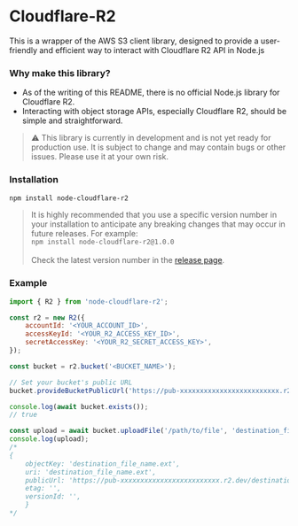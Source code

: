 # Cloudflare-R2

This is a wrapper of the AWS S3 client library, designed to provide a user-friendly and efficient way to interact with Cloudflare R2 API in Node.js

### Why make this library?

-   As of the writing of this README, there is no official Node.js library for Cloudflare R2.
-   Interacting with object storage APIs, especially Cloudflare R2, should be simple and straightforward.

> ⚠ This library is currently in development and is not yet ready for production use. It is subject to change and may contain bugs or other issues. Please use it at your own risk.

### Installation

```bash
npm install node-cloudflare-r2
```

> It is highly recommended that you use a specific version number in your installation to anticipate any breaking changes that may occur in future releases. For example: \
> `npm install node-cloudflare-r2@1.0.0` \
> \
> Check the latest version number in the [release page](https://github.com/f2face/cloudflare-r2/releases).

### Example

```javascript
import { R2 } from 'node-cloudflare-r2';

const r2 = new R2({
    accountId: '<YOUR_ACCOUNT_ID>',
    accessKeyId: '<YOUR_R2_ACCESS_KEY_ID>',
    secretAccessKey: '<YOUR_R2_SECRET_ACCESS_KEY>',
});

const bucket = r2.bucket('<BUCKET_NAME>');

// Set your bucket's public URL
bucket.provideBucketPublicUrl('https://pub-xxxxxxxxxxxxxxxxxxxxxxxxx.r2.dev');

console.log(await bucket.exists());
// true

const upload = await bucket.uploadFile('/path/to/file', 'destination_file_name.ext');
console.log(upload);
/*
{
    objectKey: 'destination_file_name.ext',
    uri: 'destination_file_name.ext',
    publicUrl: 'https://pub-xxxxxxxxxxxxxxxxxxxxxxxxx.r2.dev/destination_file_name.ext',
    etag: '',
    versionId: '',
    }
*/
```

